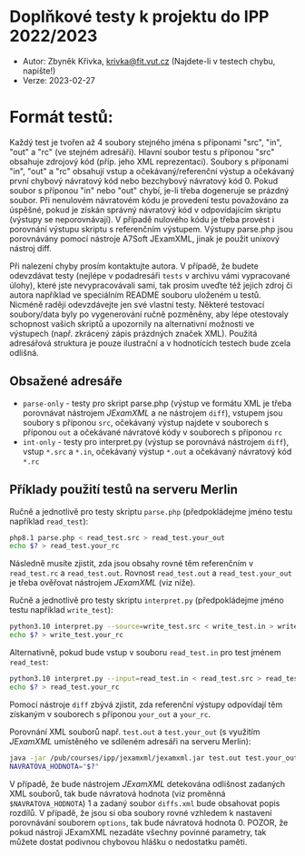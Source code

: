 # Doplňkové testy k projektu do IPP 2022/2023
* Autor: Zbyněk Křivka, krivka@fit.vut.cz (Najdete-li v testech chybu, napište!)
* Verze: 2023-02-27
  
Formát testů:
=============
Každý test je tvořen až 4 soubory stejného jména s příponami "src", "in", "out" a "rc" (ve stejném adresáři). Hlavní soubor testu s příponou "src" obsahuje zdrojový kód (příp. jeho XML reprezentaci). Soubory s příponami "in", "out" a "rc" obsahují vstup a očekávaný/referenční výstup a očekávaný první chybový návratový kód nebo bezchybový návratový kód 0. Pokud soubor s příponou "in" nebo "out" chybí, je-li třeba dogeneruje se prázdný soubor. Při nenulovém návratovém kódu je provedení testu považováno za úspěšné, pokud je získán správný návratový kód v odpovídajícím skriptu (výstupy se neporovnávají). V případě nulového kódu je třeba provést i porovnání výstupu skriptu s referenčním výstupem. Výstupy parse.php jsou porovnávány pomocí nástroje A7Soft JExamXML, jinak je použit unixový nástroj diff.

Při nalezení chyby prosím kontaktujte autora. V případě, že budete odevzdávat testy (nejlépe v podadresáři `tests` v archivu vámi vypracované úlohy), které jste nevypracovávali sami, tak prosím uveďte též jejich zdroj či autora například ve speciálním README souboru uloženém u testů. Nicméně raději odevzdávejte jen své vlastní testy.
Některé testovací soubory/data byly po vygenerování ručně pozměněny, aby lépe otestovaly schopnost vašich skriptů a upozornily na alternativní možnosti ve výstupech (např. zkrácený zápis prázdných značek XML). Použitá adresářová struktura je pouze ilustrační a v hodnotících testech bude zcela odlišná.

## Obsažené adresáře

 * `parse-only` - testy pro skript parse.php (výstup ve formátu XML je třeba porovnávat nástrojem *JExamXML* a ne nástrojem `diff`), vstupem jsou soubory s příponou `src`, očekávaný výstup najdete v souborech s příponou `out` a očekávané návratové kódy v souborech s příponou `rc`
 * `int-only` - testy pro interpret.py (výstup se porovnává nástrojem `diff`), vstup `*.src` a `*.in`, očekávaný výstup `*.out` a očekávaný návratový kód `*.rc`
  
## Příklady použití testů na serveru Merlin

Ručně a jednotlivě pro testy skriptu `parse.php` (předpokládejme jméno testu například `read_test`): 
```bash
php8.1 parse.php < read_test.src > read_test.your_out
echo $? > read_test.your_rc 
```
Následně musíte zjistit, zda jsou obsahy rovné těm referenčním v `read_test.rc` a `read_test.out`. Rovnost `read_test.out` a `read_test.your_out` je třeba ověřovat nástrojem *JExamXML* (viz níže).

Ručně a jednotlivě pro testy skriptu `interpret.py` (předpokládejme jméno testu například `write_test`): 
```bash
python3.10 interpret.py --source=write_test.src < write_test.in > write_test.your_out
echo $? > write_test.your_rc 
```

Alternativně, pokud bude vstup v souboru `read_test.in` pro test jménem `read_test`:
```bash
python3.10 interpret.py --input=read_test.in < read_test.src > read_test.your_out
echo $? > read_test.your_rc 
```


Pomocí nástroje `diff` zbývá zjistit, zda referenční výstupy odpovídají těm získaným v souborech s příponou `your_out` a `your_rc`.

Porovnání XML souborů např. `test.out` a `test.your_out` (s využitím *JExamXML* umístěného ve sdíleném adresáři na serveru Merlin):
```bash
java -jar /pub/courses/ipp/jexamxml/jexamxml.jar test.out test.your_out diffs.xml  /D /pub/courses/ipp/jexamxml/options
NAVRATOVA_HODNOTA="$?"
```
V případě, že bude nástrojem *JExamXML* detekována odlišnost zadaných XML souborů, tak bude návratová hodnota (viz proměnná `$NAVRATOVA_HODNOTA`) 1 a zadaný soubor `diffs.xml` bude obsahovat popis rozdílů. V případě, že jsou si oba soubory rovné vzhledem k nastavení porovnávání souborem `options`, tak bude návratová hodnota 0. POZOR, že pokud nástroji JExamXML nezadáte všechny povinné parametry, tak můžete dostat podivnou chybovou hlášku o nedostatku paměti.
